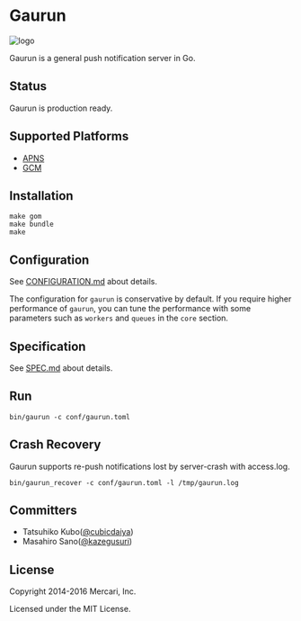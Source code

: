 # Gaurun

![logo](https://raw.githubusercontent.com/mercari/gaurun/master/img/logo.png)

Gaurun is a general push notification server in Go.

## Status

Gaurun is production ready.

## Supported Platforms

 * [APNS](https://developer.apple.com/library/ios/documentation/networkinginternet/conceptual/remotenotificationspg/Chapters/ApplePushService.html)
 * [GCM](https://developer.android.com/google/gcm/index.html)

## Installation

```
make gom
make bundle
make
```

## Configuration

See [CONFIGURATION.md](https://github.com/mercari/gaurun/blob/master/CONFIGURATION.md) about details.

The configuration for `gaurun` is conservative by default.
If you require higher performance of `gaurun`, you can tune the performance with some parameters such as `workers` and `queues` in the `core` section.

## Specification

See [SPEC.md](https://github.com/mercari/gaurun/blob/master/SPEC.md) about details.

## Run

```
bin/gaurun -c conf/gaurun.toml
```

## Crash Recovery

Gaurun supports re-push notifications lost by server-crash with access.log.

```
bin/gaurun_recover -c conf/gaurun.toml -l /tmp/gaurun.log
```

## Committers

 * Tatsuhiko Kubo([@cubicdaiya](https://github.com/cubicdaiya))
 * Masahiro Sano([@kazegusuri](https://github.com/kazegusuri))

## License

Copyright 2014-2016 Mercari, Inc.


Licensed under the MIT License.
